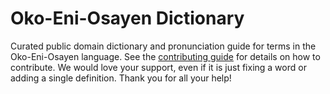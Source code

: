 
# Oko-Eni-Osayen Dictionary

Curated public domain dictionary and pronunciation guide for terms in the Oko-Eni-Osayen language. See the [contributing guide](https://github.com/drumworkteam/term/blob/make/.github/contributing.md) for details on how to contribute. We would love your support, even if it is just fixing a word or adding a single definition. Thank you for all your help!